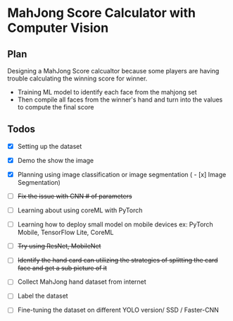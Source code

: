 # MahJong Score Calculator with Computer Vision 


## Plan

Designing a MahJong Score calcualtor because some players are having trouble calculating the winning score for winner.  

- Training ML model to identify each face from the mahjong set
- Then compile all faces from the winner's hand and turn into the values to compute the final score



## Todos 
- [x] Setting up the dataset  
- [x] Demo the show the image
- [x] Planning using image classification or image segmentation ( - [x] Image Segmentation)
- [ ] ~~Fix the issue with CNN # of parameters~~
- [ ] Learning about using coreML with PyTorch 
- [ ] Learning how to deploy small model on mobile devices ex: PyTorch Mobile, TensorFlow Lite, CoreML 
- [ ] ~~Try using ResNet, MobileNet~~
- [ ] ~~Identify the hand card can utilizing the strategies of splitting the card face and get a sub picture of it~~
- [ ] Collect MahJong hand dataset from internet 
- [ ] Label the dataset 
- [ ] Fine-tuning the dataset on different YOLO version/ SSD / Faster-CNN





